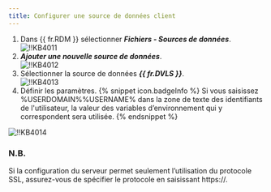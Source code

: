 ```yaml
---
title: Configurer une source de données client
---
```

1. Dans {{ fr.RDM }} sélectionner ***Fichiers - Sources de données***.  
![!!KB4011](https://webdevolutions.azureedge.net/docs/fr/kb/KB4011.png)  
1. ***Ajouter une nouvelle source de données***.  
![!!KB4012](https://webdevolutions.azureedge.net/docs/fr/kb/KB4012.png) 
1. Sélectionner la source de données ***{{ fr.DVLS }}***.  
![!!KB4013](https://webdevolutions.azureedge.net/docs/fr/kb/KB4013.png) 
1. Définir les paramètres. 
{% snippet icon.badgeInfo %} 
Si vous saisissez %USERDOMAIN%\%USERNAME% dans la zone de texte des identifiants de l'utilisateur, la valeur des variables d’environnement qui y correspondent sera utilisée. 
{% endsnippet %}  
 
![!!KB4014](https://webdevolutions.azureedge.net/docs/fr/kb/KB4014.png) 
### N.B.  
Si la configuration du serveur permet seulement l’utilisation du protocole SSL, assurez-vous de spécifier le protocole en saisissant https<area>://. 

